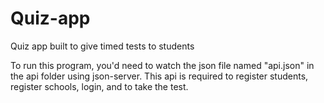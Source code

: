 # Quiz-app
Quiz app built to give timed tests to students


To run this program, you'd need to watch the json file named "api.json" in the api folder using json-server. This api is required to register students, register schools, login, and to take the test.
